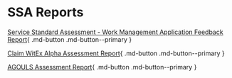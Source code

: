 # SSA Reports

[Service Standard Assessment - Work Management Application Feedback Report](./Service-Standard-Assessment-Work-Management-Application-Feedback-Report.docx){ .md-button .md-button--primary }

[Claim WitEx Alpha Assessment Report](./Claim-WitEx-Alpha-Assessment-Report.docx){ .md-button .md-button--primary }

[AGOULS Assessment Report](./AGOULS-Assessment-Report.docx){ .md-button .md-button--primary }
